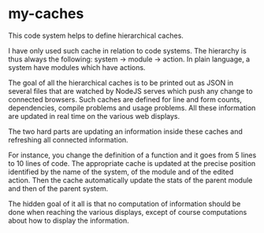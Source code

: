 my-caches
=========

This code system helps to define hierarchical caches.

I have only used such cache in relation to code systems. The hierarchy is thus always the following: system -> module -> action. In plain language, a system have modules which have actions.

The goal of all the hierarchical caches is to be printed out as JSON in several files that are watched by NodeJS serves which push any change to connected browsers. Such caches are defined for line and form counts, dependencies, compile problems and usage problems. All these information are updated in real time on the various web displays.

The two hard parts are updating an information inside these caches and refreshing all connected information.

For instance, you change the definition of a function and it goes from 5 lines to 10 lines of code. The appropriate cache is updated at the precise position identified by the name of the system, of the module and of the edited action. Then the cache automatically update the stats of the parent module and then of the parent system.

The hidden goal of it all is that no computation of information should be done when reaching the various displays, except of course computations about how to display the information.